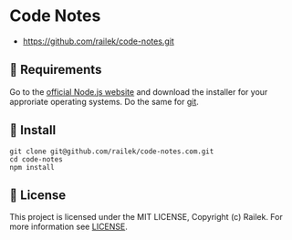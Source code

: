 # Code Notes

- https://github.com/railek/code-notes.git

## 🛒 Requirements

Go to the [official Node.js website](https://nodejs.org/) and download the installer for your approriate operating systems. Do the same for [git](https://git-scm.com/).

## 🧷 Install

```shell
git clone git@github.com/railek/code-notes.com.git
cd code-notes
npm install
```

## 📝 License

This project is licensed under the MIT LICENSE, Copyright (c) Railek. For more information see [LICENSE](LICENSE).
